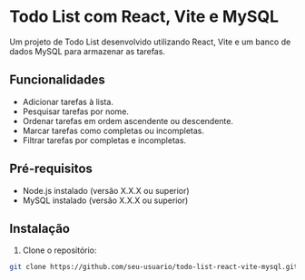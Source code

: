 # Todo List com React, Vite e MySQL

Um projeto de Todo List desenvolvido utilizando React, Vite e um banco de dados MySQL para armazenar as tarefas.

## Funcionalidades

- Adicionar tarefas à lista.
- Pesquisar tarefas por nome.
- Ordenar tarefas em ordem ascendente ou descendente.
- Marcar tarefas como completas ou incompletas.
- Filtrar tarefas por completas e incompletas.

## Pré-requisitos

- Node.js instalado (versão X.X.X ou superior)
- MySQL instalado (versão X.X.X ou superior)

## Instalação

1. Clone o repositório:

```bash
git clone https://github.com/seu-usuario/todo-list-react-vite-mysql.git
